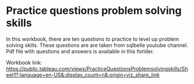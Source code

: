 # Practice questions problem solving skills

In this workbook, there are ten questions to practice to level up problem solving skills. 
These questions are are taken from sqlbelle youtube channel. Pdf file with questions and answers is available in this forlder.


Workbook link: https://public.tableau.com/views/PracticeQuestionsProblemsolvingskills/Sheet1?:language=en-US&:display_count=n&:origin=viz_share_link
